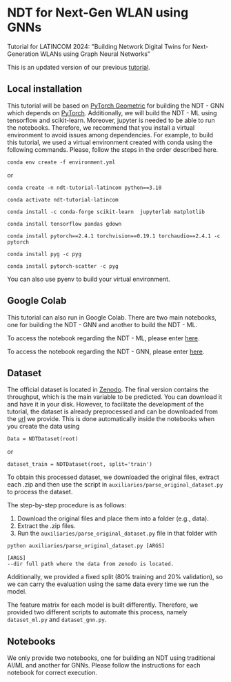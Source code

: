# NDT for Next-Gen WLAN using GNNs
Tutorial for LATINCOM 2024: "Building Network Digital Twins for Next-Generation WLANs using Graph Neural Networks"

This is an updated version of our previous [tutorial](https://github.com/psotoarenas/gnn-tutorial).

## Local installation 
This tutorial will be based on [PyTorch Geometric](https://pytorch-geometric.readthedocs.io/en/latest/index.html#) for building the NDT - GNN which depends on [PyTorch](https://pytorch.org/). Additionally, we will build the NDT - ML using tensorflow and scikit-learn. Moreover, jupyter is needed to be able to run the notebooks. Therefore, we recommend that you install a virtual environment to avoid issues among dependencies. For example, to build this tutorial, we used a virtual environment created with conda using the following commands. Please, follow the steps in the order described here. 

```
conda env create -f environment.yml
```

or

```conda create -n ndt-tutorial-latincom python==3.10```

```conda activate ndt-tutorial-latincom```

```conda install -c conda-forge scikit-learn  jupyterlab matplotlib```

```conda install tensorflow pandas gdown```

```conda install pytorch==2.4.1 torchvision==0.19.1 torchaudio==2.4.1 -c pytorch```

```conda install pyg -c pyg```

```conda install pytorch-scatter -c pyg```

You can also use pyenv to build your virtual environment.

## Google Colab
This tutorial can also run in Google Colab. There are two main notebooks, one for building the NDT - GNN and another to build the NDT - ML.

To access the notebook regarding the NDT - ML, please enter [here](https://colab.research.google.com/drive/1xL2hvxGJ0DxBJ4K8nStOmGSzci2v1g_4?usp=drive_link).

To access the notebook regarding the NDT - GNN, please enter [here](https://colab.research.google.com/drive/1lvG48MNJ3MSxSyg7na_UEluXt_h5yyUq?usp=drive_link).

## Dataset
The official dataset is located in [Zenodo](https://doi.org/10.5281/zenodo.4106127). The final version contains the throughput, which is the main variable to be predicted. You can download it and have it in your disk. However, to facilitate the development of the tutorial, the dataset is already preprocessed and can be downloaded from the [url](https://drive.google.com/file/d/14rD7TjcSLw6Qxouk2rdgW72Op-byfuU_/view?usp=sharing) we provide. This is done automatically inside the notebooks when you create the data using 
```
Data = NDTDataset(root)
```
or 
```
dataset_train = NDTDataset(root, split='train')
```

To obtain this processed dataset, we downloaded the original files, extract each .zip and then use the script in ```auxiliaries/parse_original_dataset.py``` to process the dataset.

The step-by-step procedure is as follows:
1. Download the original files and place them into a folder (e.g., data).
2. Extract the .zip files.
3. Run the ```auxiliaries/parse_original_dataset.py``` file in that folder with
```
python auxiliaries/parse_original_dataset.py [ARGS]

[ARGS]
--dir full path where the data from zenodo is located.

```

Additionally, we provided a fixed split (80% training and 20% validation), so we can carry the evaluation using the same data every time we run the model.

The feature matrix for each model is built differently. Therefore, we provided two different scripts to automate this process, namely `dataset_ml.py` and `dataset_gnn.py`. 

## Notebooks
We only provide two notebooks, one for building an NDT using traditional AI/ML and another for GNNs. Please follow the instructions for each notebook for correct execution. 